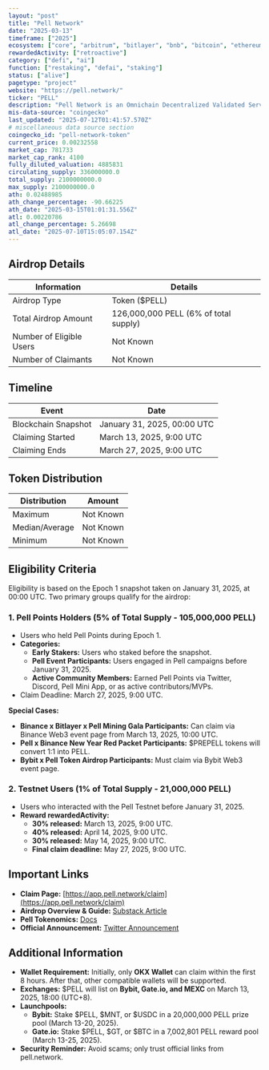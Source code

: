 ```yaml
---
layout: "post"
title: "Pell Network"
date: "2025-03-13"
timeframe: ["2025"]
ecosystem: ["core", "arbitrum", "bitlayer", "bnb", "bitcoin", "ethereum"]
rewardedActivity: ["retroactive"]
category: ["defi", "ai"]
function: ["restaking", "defai", "staking"]
status: ["alive"]
pagetype: "project"
website: "https://pell.network/"
ticker: "PELL"
description: "Pell Network is an Omnichain Decentralized Validated Service (DVS) Network driven by BTC restaking, aiming to extend BTCFi into the cryptoeconomic security domain and fully unlock Bitcoin’s security potential."
mis-data-source: "coingecko"
last_updated: "2025-07-12T01:41:57.570Z"
# miscellaneous data source section
coingecko_id: "pell-network-token"
current_price: 0.00232558
market_cap: 781733
market_cap_rank: 4100
fully_diluted_valuation: 4885831
circulating_supply: 336000000.0
total_supply: 2100000000.0
max_supply: 2100000000.0
ath: 0.02488985
ath_change_percentage: -90.66225
ath_date: "2025-03-15T01:01:31.556Z"
atl: 0.00220786
atl_change_percentage: 5.26698
atl_date: "2025-07-10T15:05:07.154Z"
---
```


## Airdrop Details

| Information              | Details                               |
| ------------------------ | ------------------------------------- |
| Airdrop Type             | Token ($PELL)                         |
| Total Airdrop Amount     | 126,000,000 PELL (6% of total supply) |
| Number of Eligible Users | Not Known                             |
| Number of Claimants      | Not Known                             |

## Timeline

| Event               | Date                        |
| ------------------- | --------------------------- |
| Blockchain Snapshot | January 31, 2025, 00:00 UTC |
| Claiming Started    | March 13, 2025, 9:00 UTC    |
| Claiming Ends       | March 27, 2025, 9:00 UTC    |

## Token Distribution

| Distribution   | Amount    |
| -------------- | --------- |
| Maximum        | Not Known |
| Median/Average | Not Known |
| Minimum        | Not Known |

## Eligibility Criteria

Eligibility is based on the Epoch 1 snapshot taken on January 31, 2025, at 00:00 UTC. Two primary groups qualify for the airdrop:

### 1. Pell Points Holders (5% of Total Supply - 105,000,000 PELL)

- Users who held Pell Points during Epoch 1.
- **Categories:**
  - **Early Stakers:** Users who staked before the snapshot.
  - **Pell Event Participants:** Users engaged in Pell campaigns before January 31, 2025.
  - **Active Community Members:** Earned Pell Points via Twitter, Discord, Pell Mini App, or as active contributors/MVPs.
- Claim Deadline: March 27, 2025, 9:00 UTC.

**Special Cases:**

- **Binance x Bitlayer x Pell Mining Gala Participants:** Can claim via Binance Web3 event page from March 13, 2025, 10:00 UTC.
- **Pell x Binance New Year Red Packet Participants:** $PREPELL tokens will convert 1:1 into PELL.
- **Bybit x Pell Token Airdrop Participants:** Must claim via Bybit Web3 event page.

### 2. Testnet Users (1% of Total Supply - 21,000,000 PELL)

- Users who interacted with the Pell Testnet before January 31, 2025.
- **Reward rewardedActivity:**
  - **30% released:** March 13, 2025, 9:00 UTC.
  - **40% released:** April 14, 2025, 9:00 UTC.
  - **30% released:** May 14, 2025, 9:00 UTC.
  - **Final claim deadline:** May 27, 2025, 9:00 UTC.

## Important Links

- **Claim Page:** [https://app.pell.network/claim](https://app.pell.network/claim)
- **Airdrop Overview & Guide:** [Substack Article](https://pellrestaking.substack.com/p/pell-epoch-1-airdrop-detailed-overview)
- **Pell Tokenomics:** [Docs](https://docs.pell.network/pell-tokenomics)
- **Official Announcement:** [Twitter Announcement](https://x.com/Pell_Network/status/1900108253738262572)

## Additional Information

- **Wallet Requirement:** Initially, only **OKX Wallet** can claim within the first 8 hours. After that, other compatible wallets will be supported.
- **Exchanges:** $PELL will list on **Bybit, Gate.io, and MEXC** on March 13, 2025, 18:00 (UTC+8).
- **Launchpools:**
  - **Bybit:** Stake $PELL, $MNT, or $USDC in a 20,000,000 PELL prize pool (March 13-20, 2025).
  - **Gate.io:** Stake $PELL, $GT, or $BTC in a 7,002,801 PELL reward pool (March 13-25, 2025).
- **Security Reminder:** Avoid scams; only trust official links from pell.network.